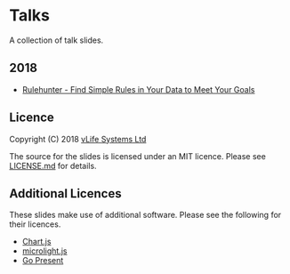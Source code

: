 Talks
=====

A collection of talk slides.

2018
------
* [Rulehunter - Find Simple Rules in Your Data to Meet Your Goals](http://vlifesystems.com/talks/rulehunter/Rulehunter.html)

Licence
-------
Copyright (C) 2018 [vLife Systems Ltd](http://vlifesystems.com)

The source for the slides is licensed under an MIT licence.  Please see [LICENSE.md](https://github.com/vlifesystems/talks/blob/master/LICENSE.md) for details.

Additional Licences
-------------------
These slides make use of additional software.  Please see the following for their licences.

* [Chart.js](http://www.chartjs.org)
* [microlight.js](http://asvd.github.io/microlight/)
* [Go Present](https://godoc.org/golang.org/x/tools/present)
